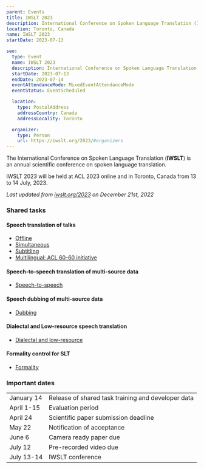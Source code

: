 ```yaml
---
parent: Events
title: IWSLT 2023
description: International Conference on Spoken Language Translation (IWSLT)
location: Toronto, Canada
name: IWSLT 2023
startDate: 2023-07-13

seo:
  type: Event
  name: IWSLT 2023
  description: International Conference on Spoken Language Translation (IWSLT)
  startDate: 2023-07-13
  endDate: 2023-07-14
  eventAttendanceMode: MixedEventAttendanceMode
  eventStatus: EventScheduled

  location:
    type: PostalAddress
    addressCountry: Canada
    addressLocality: Toronto

  organizer:
    type: Person
    url: https://iwslt.org/2023/#organizers
---
```


The International Conference on Spoken Language Translation (**IWSLT**) is an annual scientific conference on spoken language translation.

IWSLT 2023 will be held at ACL 2023 online and in Toronto, Canada from 13 to 14 July, 2023.

*Last updated from [iwslt.org/2023](https://iwslt.org/2023/) on December 21st, 2022*

### Shared tasks

#### Speech translation of talks

  - [Offline](https://iwslt.org/2023/offline)
  - [Simultaneous](https://iwslt.org/2023/simultaneous)
  - [Subtitling](https://iwslt.org/2023/subtitling)
  - [Multilingual: ACL 60-60 initiative](https://iwslt.org/2023/multilingual)

#### Speech-to-speech translation of multi-source data

  - [Speech-to-speech](https://iwslt.org/2023/s2s)

#### Speech dubbing of multi-source data

  - [Dubbing](https://iwslt.org/2023/dubbing)

#### Dialectal and Low-resource speech translation

  - [Dialectal and low-resource](https://iwslt.org/2023/low-resource)

#### Formality control for SLT

  - [Formality](https://iwslt.org/2023/formality)


### Important dates

|     |     |
| --- | --- |
| January 14 | Release of shared task training and developer data |
| April 1-15 | Evaluation period |
| April 24 | Scientific paper submission deadline |
| May 22 | Notification of acceptance |
| June 6 | Camera ready paper due |
| July 12 | Pre-recorded video due |
| July 13-14 | IWSLT conference |
